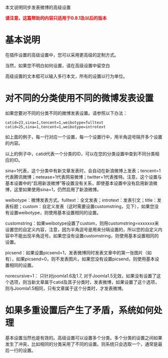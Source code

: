 本文说明同步发表微博的高级设置

<b><font color='red'>请注意，这篇帮助的内容只适用于0.8.1及以后的版本</font></b>


# 基本说明 #

在插件设置的高级设置中，您可以采用更高级的定制方式。

当然，如果您不明白如何设置，请在高级设置中留空白

高级设置的文本框可以输入多行本文，所有的设置以行为单位。

# 对不同的分类使用不同的微博发表设置 #

如果您要对不同的分类不同的微博发表设置。请参照以下办法：

```
catid=23,sina=1,tencent=1,weibotype=fulltext
catid=25,sina=1,tencent=1,weibotype=introtext
```

如上面的例子，每一行对应一个设置，每一个设置行中，用半角逗号隔开多个设置的内容。

以上的例子中，catid代表一个分类的ID，可以在您的分类设置中查到不同分类相应的ID。

sina=1代表，这个分类中有新文章发表时，会自动在新浪微博上发表；tencent=1代表腾讯微博；netease=1代表网易微博；twitter=1代表推特。注意，这个设置与基本设置中的“启用新浪微博”等设置没有关系，即使基本设置中没有启用新浪微博，这里如果使用sina=1，仍然启用了新浪微博。

weibotype：微博发表方式。fulltext：全文发表；introtext：发表引文；title：发表标题；custom：自定义发表（这时需要设置customstring，见下），如果您没有设置weibotype，则使用基本设置相同的设置。

customstring：如果weibotype设置了custom，则用customstring=xxxxxxx来设置您的自定义内容，注意，因为半角逗号是用来分隔设置的，所以您的自定义内容中不能出现半角逗号。如果您没有设置customstring，则使用基本设置相同的设置。

picsend：如果设置picsend=1，发表微博同时发表文章中的第一张图片（如有），如果picsend=0，则不发表图片。如果您没有设置picsend，则使用基本设置相同的设置。

norecursive=1： 只针对joomla1.6及1.7, 对于Joomla1.5无效，如果没有设置了这个选项，则当新文章属于catid及其子分类时，发表微博，如果设置了这个选项，则与Joomla1.5相同，只有文章属于这个分类时，才发表微博。

# 如果多重设置后产生了矛盾，系统如何处理 #

基本设置当然也是有效的。高级设置可以设置多个分类。多个分类的设置之间如果发生了冲突，比如相同的分类采用了不同的设置。则系统只会选取一个，通常是最后一行的设置。